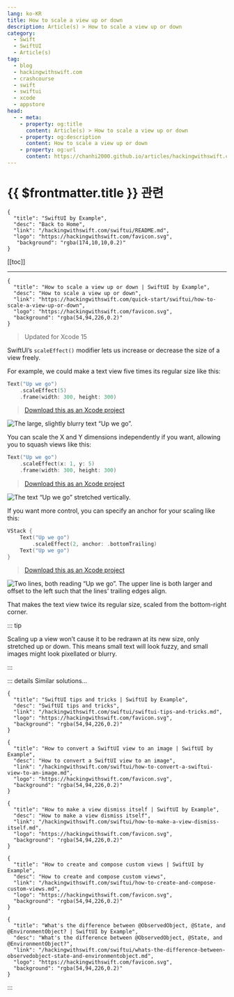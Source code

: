 ```yaml
---
lang: ko-KR
title: How to scale a view up or down
description: Article(s) > How to scale a view up or down
category:
  - Swift
  - SwiftUI
  - Article(s)
tag: 
  - blog
  - hackingwithswift.com
  - crashcourse
  - swift
  - swiftui
  - xcode
  - appstore
head:
  - - meta:
    - property: og:title
      content: Article(s) > How to scale a view up or down
    - property: og:description
      content: How to scale a view up or down
    - property: og:url
      content: https://chanhi2000.github.io/articles/hackingwithswift.com/swiftui/how-to-scale-a-view-up-or-down.html
---
```


# {{ $frontmatter.title }} 관련

```component VPCard
{
  "title": "SwiftUI by Example",
  "desc": "Back to Home",
  "link": "/hackingwithswift.com/swiftui/README.md",
  "logo": "https://hackingwithswift.com/favicon.svg",
   "background": "rgba(174,10,10,0.2)"
}
```

[[toc]]

---

```component VPCard
{
  "title": "How to scale a view up or down | SwiftUI by Example",
  "desc": "How to scale a view up or down",
  "link": "https://hackingwithswift.com/quick-start/swiftui/how-to-scale-a-view-up-or-down",
  "logo": "https://hackingwithswift.com/favicon.svg",
  "background": "rgba(54,94,226,0.2)"
}
```

> Updated for Xcode 15

SwiftUI’s `scaleEffect()` modifier lets us increase or decrease the size of a view freely.

For example, we could make a text view five times its regular size like this:

```swift
Text("Up we go")
    .scaleEffect(5)
    .frame(width: 300, height: 300)
```

> [<FontIcon icon="fas fa-file-zipper"/>Download this as an Xcode project](https://hackingwithswift.com/files/projects/swiftui/how-to-scale-a-view-up-or-down-1.zip)

![The large, slightly blurry text “Up we go”.](https://hackingwithswift.com/img/books/quick-start/swiftui/how-to-scale-a-view-up-or-down-1~dark@2x.png)

You can scale the X and Y dimensions independently if you want, allowing you to squash views like this:

```swift
Text("Up we go")
    .scaleEffect(x: 1, y: 5)
    .frame(width: 300, height: 300)
```

> [<FontIcon icon="fas fa-file-zipper"/>Download this as an Xcode project](https://hackingwithswift.com/files/projects/swiftui/how-to-scale-a-view-up-or-down-2.zip)

![The text “Up we go” stretched vertically.](https://hackingwithswift.com/img/books/quick-start/swiftui/how-to-scale-a-view-up-or-down-2~dark@2x.png)

If you want more control, you can specify an anchor for your scaling like this:

```swift
VStack {
    Text("Up we go")
        .scaleEffect(2, anchor: .bottomTrailing)
    Text("Up we go")
}
```

> [<FontIcon icon="fas fa-file-zipper"/>Download this as an Xcode project](https://hackingwithswift.com/files/projects/swiftui/how-to-scale-a-view-up-or-down-3.zip)

![Two lines, both reading “Up we go”. The upper line is both larger and offset to the left such that the lines' trailing edges align.](https://hackingwithswift.com/img/books/quick-start/swiftui/how-to-scale-a-view-up-or-down-3~dark@2x.png)

That makes the text view twice its regular size, scaled from the bottom-right corner.

::: tip

Scaling up a view won’t cause it to be redrawn at its new size, only stretched up or down. This means small text will look fuzzy, and small images might look pixellated or blurry.

:::

::: details Similar solutions…

```component VPCard
{
  "title": "SwiftUI tips and tricks | SwiftUI by Example",
  "desc": "SwiftUI tips and tricks",
  "link": "/hackingwithswift.com/swiftui/swiftui-tips-and-tricks.md",
  "logo": "https://hackingwithswift.com/favicon.svg",
  "background": "rgba(54,94,226,0.2)"
}
```

```component VPCard
{
  "title": "How to convert a SwiftUI view to an image | SwiftUI by Example",
  "desc": "How to convert a SwiftUI view to an image",
  "link": "/hackingwithswift.com/swiftui/how-to-convert-a-swiftui-view-to-an-image.md",
  "logo": "https://hackingwithswift.com/favicon.svg",
  "background": "rgba(54,94,226,0.2)"
}
```

```component VPCard
{
  "title": "How to make a view dismiss itself | SwiftUI by Example",
  "desc": "How to make a view dismiss itself",
  "link": "/hackingwithswift.com/swiftui/how-to-make-a-view-dismiss-itself.md",
  "logo": "https://hackingwithswift.com/favicon.svg",
  "background": "rgba(54,94,226,0.2)"
}
```

```component VPCard
{
  "title": "How to create and compose custom views | SwiftUI by Example",
  "desc": "How to create and compose custom views",
  "link": "/hackingwithswift.com/swiftui/how-to-create-and-compose-custom-views.md",
  "logo": "https://hackingwithswift.com/favicon.svg",
  "background": "rgba(54,94,226,0.2)"
}
```

```component VPCard
{
  "title": "What's the difference between @ObservedObject, @State, and @EnvironmentObject? | SwiftUI by Example",
  "desc": "What's the difference between @ObservedObject, @State, and @EnvironmentObject?",
  "link": "/hackingwithswift.com/swiftui/whats-the-difference-between-observedobject-state-and-environmentobject.md",
  "logo": "https://hackingwithswift.com/favicon.svg",
  "background": "rgba(54,94,226,0.2)"
}
```

:::

